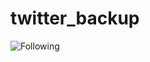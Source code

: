 # twitter_backup

![Following](https://github.com/epassaro/twitter_backup/workflows/Backup%20Twitter%20Following%20List/badge.svg)

